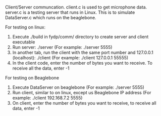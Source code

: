 Client/Server communcation.
client.c is used to get microphone data.
server.c is a testing server that runs in Linux. This is to simulate DataServer.c which runs on the beaglebone.

For testing on linux:
1) Execute ./build in fydp/comm/ directory to create server and client executable
2) Run server: ./server <portno> (For example: ./server 5555)
3) In another tab, run the client with the same port number and 127.0.0.1 (localhost): ./client <host> <portno> 
   (For example: ./client 127.0.0.1 55555)
4) In the client code, enter the number of bytes you want to receive. To receive all the data, enter -1

For testing on Beaglebone
1) Execute DataServer on beaglebone (For example: ./server 5555)
2) Run client, similar to on linux, except us Beaglebone IP address (For example: ./client 192.168.7.2 5555)
3) On client, enter the number of bytes you want to receive, to receive all data, enter -1